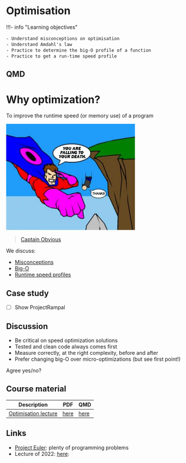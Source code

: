# Optimisation

!!!- info "Learning objectives"

    - Understand misconceptions on optimisation
    - Understand Amdahl's law
    - Practice to determine the big-O profile of a function
    - Practice to get a run-time speed profile

## QMD

# Why optimization?

To improve the runtime speed (or memory use) of a program

![](captain_obvious.png)

> [Captain Obvious](https://allthetropes.org/wiki/File:Captainobvious02_778_7124.png)

We discuss:

- [Misconceptions](misconceptions.md)
- [Big-O](big_o.md)
- [Runtime speed profiles](runtime_speed_profiles.md)

## Case study

-   [ ] Show ProjectRampal

## Discussion

-   Be critical on speed optimization solutions
-   Tested and clean code always comes first
-   Measure correctly, at the right complexity, before and after
-   Prefer changing big-O over micro-optimizations (but see first point!)

Agree yes/no?

## Course material

Description                                                 |PDF                              |QMD
------------------------------------------------------------|---------------------------------|------------------------------------
[Optimisation lecture](optimisation_lecture/README.md)      |[here](optimisation_lecture.pdf) |[here](optimisation_lecture/optimisation_lecture.qmd)

## Links

 * [Project Euler](https://projecteuler.net/archives): plenty of programming problems
 * Lecture of 2022: [here](https://uppsala.instructure.com/courses/69215/pages/optimisation-when-and-how?module_item_id=503139):
